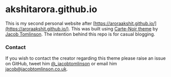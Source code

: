 # akshitarora.github.io

This is my second personal website after [https://aroraakshit.github.io/](https://aroraakshit.github.io/). This was built using [Carte-Noir theme](https://github.com/aroraakshit/carte-noire) by [Jacob Tomlinson](https://github.com/jacobtomlinson). The intention behind this repo is for casual blogging.

### Contact
If you wish to contact the creator regarding this theme please raise an issue on GitHub, tweet him [@_jacobtomlinson](http://www.twitter.com/_jacobtomlinson) or email him [jacob@jacobtomlinson.co.uk](mailto:jacob@jacobtomlinson.co.uk).